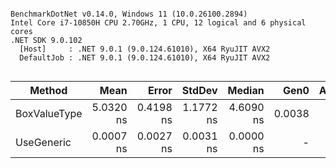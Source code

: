 ```

BenchmarkDotNet v0.14.0, Windows 11 (10.0.26100.2894)
Intel Core i7-10850H CPU 2.70GHz, 1 CPU, 12 logical and 6 physical cores
.NET SDK 9.0.102
  [Host]     : .NET 9.0.1 (9.0.124.61010), X64 RyuJIT AVX2
  DefaultJob : .NET 9.0.1 (9.0.124.61010), X64 RyuJIT AVX2


```
| Method       | Mean      | Error     | StdDev    | Median    | Gen0   | Allocated |
|------------- |----------:|----------:|----------:|----------:|-------:|----------:|
| BoxValueType | 5.0320 ns | 0.4198 ns | 1.1772 ns | 4.6090 ns | 0.0038 |      24 B |
| UseGeneric   | 0.0007 ns | 0.0027 ns | 0.0031 ns | 0.0000 ns |      - |         - |
